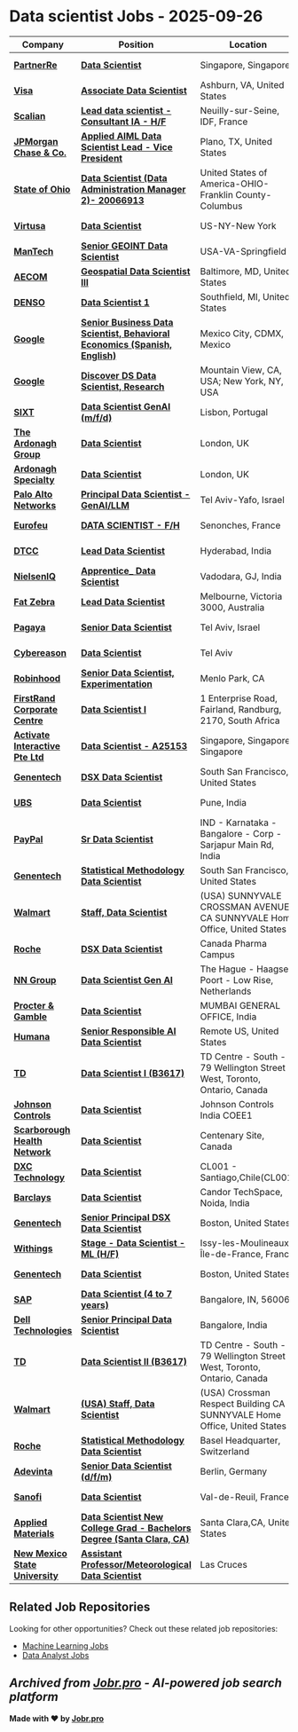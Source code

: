 # Data scientist Jobs - 2025-09-26

| Company | Position | Location | Type | Date |
| ------- | -------- | -------- | ---- | ------ |
| **[PartnerRe](https://www.partnerre.com)** | **[Data Scientist](https://jobs.smartrecruiters.com/PartnerRe/744000084004044-data-scientist)** | Singapore, Singapore | On Site | Sep 25 |
| **[Visa](https://visa.com)** | **[Associate Data Scientist](https://jobs.smartrecruiters.com/Visa/744000083986544-associate-data-scientist)** | Ashburn, VA, United States | On Site | Sep 25 |
| **[Scalian](https://www.scalian.com)** | **[Lead data scientist - Consultant IA - H/F](https://jobs.smartrecruiters.com/Scalian/744000083932526-lead-data-scientist-consultant-ia-h-f)** | Neuilly-sur-Seine, IDF, France | On Site | Sep 25 |
| **[JPMorgan Chase & Co.](https://www.jpmorganchase.com/)** | **[Applied AIML Data Scientist Lead - Vice President](https://jpmc.fa.oraclecloud.com/hcmUI/CandidateExperience/en/sites/jobsearch/job/210671101)** | Plano, TX, United States | On Site | Sep 25 |
| **[State of Ohio](https://ohio.gov/)** | **[Data Scientist (Data Administration Manager 2)- 20066913](https://dasstateoh.taleo.net/careersection/oh_ext/jobdetail.ftl?job=250007BH)** | United States of America-OHIO-Franklin County-Columbus | On Site | Sep 25 |
| **[Virtusa](https://www.virtusa.com/)** | **[Data Scientist](https://virtusa.taleo.net/careersection/ex/jobdetail.ftl?job=CREQ234006)** | US-NY-New York | On Site | Sep 25 |
| **[ManTech](https://www.mantech.com/)** | **[Senior GEOINT Data Scientist](https://mantech.avature.net/en_US/careers/JobDetail/Senior-GEOINT-Data-Scientist/40181)** | USA-VA-Springfield | On Site | Sep 25 |
| **[AECOM](https://www.aecom.com)** | **[Geospatial Data Scientist III](https://jobs.smartrecruiters.com/AECOM2/744000083871366-geospatial-data-scientist-iii)** | Baltimore, MD, United States | On Site | Sep 25 |
| **[DENSO](https://densocareers.com/)** | **[Data Scientist 1](https://hcwt.fa.us2.oraclecloud.com/hcmUI/CandidateExperience/en/sites/jobsearch/job/22360)** | Southfield, MI, United States | On Site | Sep 25 |
| **[Google](https://www.google.com/)** | **[Senior Business Data Scientist, Behavioral Economics (Spanish, English)](https://www.google.com/about/careers/applications/jobs/results/137458429894501062-senior-business-data-scientist-behavioral-economics-spanish-english)** | Mexico City, CDMX, Mexico | On Site | Sep 25 |
| **[Google](https://www.google.com/)** | **[Discover DS Data Scientist, Research](https://www.google.com/about/careers/applications/jobs/results/133191053468410566-discover-ds-data-scientist-research)** | Mountain View, CA, USA; New York, NY, USA | On Site | Sep 25 |
| **[SIXT](https://www.sixt.com)** | **[Data Scientist GenAI (m/f/d)](https://jobs.smartrecruiters.com/SIXT/744000083852546-data-scientist-genai-m-f-d-)** | Lisbon, Portugal | On Site | Sep 25 |
| **[The Ardonagh Group](https://www.ardonagh.com/)** | **[Data Scientist](https://ardonaghspeciality.teamtailor.com/jobs/6511068-data-scientist)** | London, UK | On Site | Sep 25 |
| **[Ardonagh Specialty](https://www.ardonagh.com/)** | **[Data Scientist](https://ardonaghspeciality.teamtailor.com/jobs/6511068-data-scientist)** | London, UK | On Site | Sep 25 |
| **[Palo Alto Networks](https://www.paloaltonetworks.com)** | **[Principal Data Scientist - GenAI/LLM](https://jobs.smartrecruiters.com/PaloAltoNetworks2/744000083840545-principal-data-scientist-genai-llm)** | Tel Aviv-Yafo, Israel | On Site | Sep 25 |
| **[Eurofeu](https://www.eurofeu.fr/)** | **[DATA SCIENTIST - F/H](https://carriere.eurofeu.fr/jobs/6510021-data-scientist-f-h)** | Senonches, France | On Site | Sep 25 |
| **[DTCC](https://www.dtcc.com/)** | **[Lead Data Scientist](https://ebxr.fa.us2.oraclecloud.com/hcmUI/CandidateExperience/en/sites/jobsearch/job/211706)** | Hyderabad, India | On Site | Sep 25 |
| **[NielsenIQ](https://nielseniq.com)** | **[Apprentice_ Data Scientist](https://jobs.smartrecruiters.com/NielsenIQ/744000083813469-apprentice-data-scientist)** | Vadodara, GJ, India | On Site | Sep 25 |
| **[Fat Zebra](https://www.fatzebra.com)** | **[Lead Data Scientist](https://employmenthero.com/jobs/jobs/fat-zebra-lead-data-scientist-1k3a4/)** | Melbourne, Victoria 3000, Australia | On Site | Sep 25 |
| **[Pagaya](https://pagaya.com/)** | **[Senior Data Scientist](https://job-boards.greenhouse.io/pagayais/jobs/6624585003)** | Tel Aviv, Israel | On Site | Sep 25 |
| **[Cybereason](https://www.cybereason.com/)** | **[Data Scientist](http://jobs.cybereason.com/details?gh_jid=7258127)** | Tel Aviv | On Site | Sep 25 |
| **[Robinhood](https://robinhood.com/)** | **[Senior Data Scientist, Experimentation](https://boards.greenhouse.io/robinhood/jobs/7272710?t=gh_src=&gh_jid=7272710)** | Menlo Park, CA | On Site | Sep 25 |
| **[FirstRand Corporate Centre](https://www.firstrand.co.za/)** | **[Data Scientist I](https://firstrand.wd3.myworkdayjobs.com/en-US/FRB/job/Randburg/Data-Scientist-I_R40532)** | 1 Enterprise Road, Fairland, Randburg, 2170, South Africa | On Site | Sep 25 |
| **[Activate Interactive Pte Ltd](https://www.activate.sg/)** | **[Data Scientist - A25153](https://apply.workable.com/j/7D5EC76B8F/apply)** | Singapore, Singapore, Singapore | On Site | Sep 25 |
| **[Genentech](https://www.gene.com/)** | **[DSX Data Scientist](https://roche.wd3.myworkdayjobs.com/en-US/ROG-A2O-GENE/job/South-San-Francisco/DSX-Data-Scientist_202509-124610-1)** | South San Francisco, United States | On Site | Sep 25 |
| **[UBS](https://www.ubs.com/)** | **[Data Scientist](https://jobs.ubs.com/TGnewUI/Search/home/HomeWithPreLoad?partnerid=25008&siteid=5155&PageType=JobDetails&jobid=324594)** | Pune, India | On Site | Sep 25 |
| **[PayPal](https://www.paypal.com/)** | **[Sr Data Scientist](https://paypal.wd1.myworkdayjobs.com/en-US/jobs/job/Bangalore-Karnataka-India/Sr-Data-Scientist_R0129836-1)** | IND - Karnataka - Bangalore - Corp - Sarjapur Main Rd, India | On Site | Sep 25 |
| **[Genentech](https://www.gene.com/)** | **[Statistical Methodology Data Scientist](https://roche.wd3.myworkdayjobs.com/en-US/ROG-A2O-GENE/job/South-San-Francisco/Statistical-Methodology-Data-Scientist_202509-124644-2)** | South San Francisco, United States | On Site | Sep 25 |
| **[Walmart](https://careers.walmart.com/)** | **[Staff, Data Scientist](https://walmart.wd5.myworkdayjobs.com/en-US/WalmartExternal/job/USA-SUNNYVALE-CROSSMAN-AVENUE-CA-SUNNYVALE-Home-Office/Staff--Data-Scientist_R-2267304)** | (USA) SUNNYVALE CROSSMAN AVENUE CA SUNNYVALE Home Office, United States | On Site | Sep 25 |
| **[Roche](https://www.roche.com/)** | **[DSX Data Scientist](https://roche.wd3.myworkdayjobs.com/en-US/roche-ext/job/Mississauga/DSX-Data-Scientist_202509-124541-1)** | Canada Pharma Campus | On Site | Sep 25 |
| **[NN Group](https://www.nn-group.com/)** | **[Data Scientist Gen AI](https://nngroup.wd3.myworkdayjobs.com/en-US/WDExternal/job/The-Hague/Data-Scientist-Gen-AI_REQ2702162)** | The Hague - Haagse Poort - Low Rise, Netherlands | On Site | Sep 25 |
| **[Procter & Gamble](https://pg.com/)** | **[Data Scientist](https://pg.wd5.myworkdayjobs.com/en-US/1000/job/Mumbai/Data-Scientist_R000137873)** | MUMBAI GENERAL OFFICE, India | On Site | Sep 25 |
| **[Humana](https://www.humana.com/)** | **[Senior Responsible AI Data Scientist](https://humana.wd5.myworkdayjobs.com/en-US/Humana_External_Career_Site/job/Remote-Nationwide/Senior-Responsible-AI-Data-Scientist_R-384651)** | Remote US, United States | Remote | Sep 25 |
| **[TD](https://www.td.com/)** | **[Data Scientist I (B3617)](https://td.wd3.myworkdayjobs.com/en-US/TD_Bank_Careers/job/Toronto-Ontario/Data-Scientist-I--B3617-_R_1444294)** | TD Centre - South - 79 Wellington Street West, Toronto, Ontario, Canada | On Site | Sep 25 |
| **[Johnson Controls](https://www.johnsoncontrols.com/)** | **[Data Scientist](https://jci.wd5.myworkdayjobs.com/en-US/JCI_Confidential/job/Pune-Maharashtra-India/Data-Scientist_WD30243101-2)** | Johnson Controls India COEE1 | On Site | Sep 25 |
| **[Scarborough Health Network](https://www.shn.ca/)** | **[Data Scientist](https://shn.wd10.myworkdayjobs.com/en-US/SHN_External_Career_Site/job/Centenary-Hospital/Data-Scientist_JR102487)** | Centenary Site, Canada | On Site | Sep 25 |
| **[DXC Technology](https://dxc.com/)** | **[Data Scientist](https://dxctechnology.wd1.myworkdayjobs.com/en-US/DXCJobs/job/CHL---RM---SANTIAGO/Data-Scientist_51559624-1)** | CL001 - Santiago,Chile(CL001) | On Site | Sep 25 |
| **[Barclays](https://home.barclays/)** | **[Data Scientist](https://barclays.wd3.myworkdayjobs.com/en-US/External_Career_Site_Barclays/job/Candor-TechSpace-Noida/Data-Scientist_JR-0000051085-1)** | Candor TechSpace, Noida, India | On Site | Sep 25 |
| **[Genentech](https://www.gene.com/)** | **[Senior Principal DSX Data Scientist](https://roche.wd3.myworkdayjobs.com/en-US/ROG-A2O-GENE/job/Boston/Senior-Principal-DSX-Data-Scientist_202509-124495)** | Boston, United States | On Site | Sep 25 |
| **[Withings](https://www.withings.com/)** | **[Stage - Data Scientist - ML (H/F)](https://apply.workable.com/j/61485F0E94/apply)** | Issy-les-Moulineaux, Île-de-France, France | On Site | Sep 25 |
| **[Genentech](https://www.gene.com/)** | **[Data Scientist](https://roche.wd3.myworkdayjobs.com/en-US/ROG-A2O-GENE/job/Boston/Data-Scientist_202509-124499-1)** | Boston, United States | On Site | Sep 25 |
| **[SAP](https://www.sap.com/)** | **[Data Scientist (4 to 7 years)](https://jobs.sap.com/job/Bangalore-Data-Scientist-%284-to-7-years%29-560066/1251249901/)** | Bangalore, IN, 560066 | On Site | Sep 25 |
| **[Dell Technologies](https://www.delltechnologies.com/)** | **[Senior Principal Data Scientist](https://dell.wd1.myworkdayjobs.com/en-US/External/job/Bangalore-India/Consultant-Data-Scientist_R274674)** | Bangalore, India | On Site | Sep 25 |
| **[TD](https://www.td.com/)** | **[Data Scientist II (B3617)](https://td.wd3.myworkdayjobs.com/en-US/TD_Bank_Careers/job/Toronto-Ontario/Data-Scientist-II--B3617-_R_1444292)** | TD Centre - South - 79 Wellington Street West, Toronto, Ontario, Canada | On Site | Sep 25 |
| **[Walmart](https://careers.walmart.com/)** | **[(USA) Staff, Data Scientist](https://walmart.wd5.myworkdayjobs.com/en-US/WalmartExternal/job/USA-Crossman-Respect-Building-CA-SUNNYVALE-Home-Office/XMLNAME--USA--Staff--Data-Scientist_R-2307286-1)** | (USA) Crossman Respect Building CA SUNNYVALE Home Office, United States | On Site | Sep 25 |
| **[Roche](https://www.roche.com/)** | **[Statistical Methodology Data Scientist](https://roche.wd3.myworkdayjobs.com/en-US/roche-ext/job/Basel/Statistical-Methodology-Data-Scientist_202509-124470)** | Basel Headquarter, Switzerland | On Site | Sep 25 |
| **[Adevinta](https://adevinta.com/)** | **[Senior Data Scientist (d/f/m)](https://marketplaces.wd3.myworkdayjobs.com/en-US/External_Careers/job/Berlin/Senior-Data-Scientist--d-f-m-_JR009731-1)** | Berlin, Germany | On Site | Sep 25 |
| **[Sanofi](https://www.sanofi.com/)** | **[Data Scientist](https://sanofi.wd3.myworkdayjobs.com/en-US/SanofiCareers/job/Val-de-Reuil/Data-Scientist_R2823255)** | Val-de-Reuil, France | On Site | Sep 25 |
| **[Applied Materials](https://www.appliedmaterials.com/)** | **[Data Scientist New College Grad - Bachelors Degree (Santa Clara, CA)](https://amat.wd1.myworkdayjobs.com/en-US/External/job/Santa-ClaraCA/Data-Scientist-New-College-Grad---Bachelors-Degree--Santa-Clara--CA-_R2517338)** | Santa Clara,CA, United States | On Site | Sep 25 |
| **[New Mexico State University](https://nmsu.edu/)** | **[Assistant Professor/Meteorological Data Scientist](https://careers.pageuppeople.com/1134/cw/en-us/job/502789)** | Las Cruces | On Site | Sep 24 |

## Related Job Repositories

Looking for other opportunities? Check out these related job repositories:

- [Machine Learning Jobs](https://github.com/jobs-jobr-pro/Machine-Learning-Jobs)
- [Data Analyst Jobs](https://github.com/jobs-jobr-pro/Data-Analyst-Jobs)



*Archived from [Jobr.pro](https://jobr.pro?utm_source=github&utm_medium=repo&utm_campaign=github-data-science-jobs) - AI-powered job search platform*
---

**Made with ❤️ by [Jobr.pro](https://jobr.pro?utm_source=github&utm_medium=repo&utm_campaign=github-data-science-jobs)**